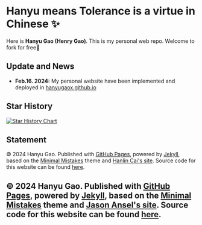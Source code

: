 # Hanyu means Tolerance is a virtue in Chinese ✨

Here is **Hanyu Gao (Henry Gao)**. This is my personal web repo. Welcome to fork for free🥰

## Update and News

- **Feb.16. 2024:** My personal website have been implemented and deployed in [hanyugaox.github.io](https://hanyugaox.github.io/)

## Star History

[![Star History Chart](https://api.star-history.com/svg?repos=HanyuGaoX/HanyuGaoX.github.io&type=Date)](https://star-history.com/#HanyuGaoX/HanyuGaoX.github.io&Date)

## Statement

© 2024 Hanyu Gao. Published with [GitHub Pages](https://pages.github.com/), powered by [Jekyll](https://jekyllrb.com/), based on the [Minimal Mistakes](https://mademistakes.com/) theme and [Hanlin Cai's site](https://github.com/GuangLun2000/GuangLun2000.github.io). Source code for this website can be found [here](https://github.com/HanyuGaoX/HanyuGaoX.github.io).


## © 2024 Hanyu Gao. Published with [GitHub Pages](https://pages.github.com/), powered by [Jekyll](https://jekyllrb.com/), based on the [Minimal Mistakes](https://mademistakes.com/) theme and [Jason Ansel's site](https://github.com/jansel/jansel.github.io). Source code for this website can be found [here](https://github.com/HanyuGaoX/HanyuGaoX.github.io).
